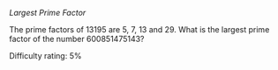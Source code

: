 *Largest Prime Factor*

The prime factors of 13195 are 5, 7, 13 and 29.
What is the largest prime factor of the number 600851475143?

Difficulty rating: 5%
